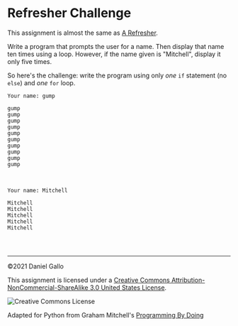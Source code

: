 # Refresher Challenge


This assignment is almost the same as [A Refresher](a-refresher.html).


Write a program that prompts the user for a name. Then display that
name ten times using a loop. However, if the name given is "Mitchell",
display it only five times.


So here's the challenge: write the program using only *one*
`if` statement (no `else`) and
*one* `for` loop.



```
Your name: gump

gump
gump
gump
gump
gump
gump
gump
gump
gump
gump

```

 



```
Your name: Mitchell

Mitchell
Mitchell
Mitchell
Mitchell
Mitchell

```


```



```



---


©2021 Daniel Gallo


This assignment is licensed under a
[Creative Commons Attribution-NonCommercial-ShareAlike 3.0 United States License](https://creativecommons.org/licenses/by-nc-sa/3.0/us/deed.en_US).  

![Creative Commons License](images/by-nc-sa.png)





Adapted for Python from Graham Mitchell's [Programming By Doing](https://programmingbydoing.com/)